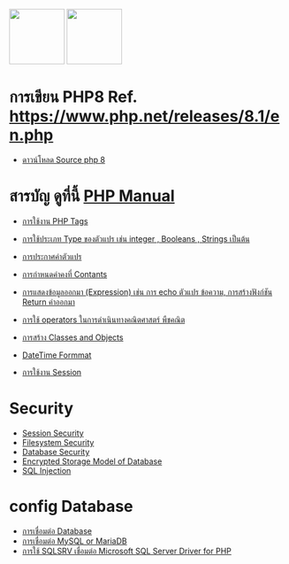 <img src="https://www.php.net/images/logos/new-php-logo.svg"  width="100"> <img src="https://www.php.net/images/php8/logo_php8_1.svg"  width="100">
<br/>
# การเขียน PHP8 Ref. https://www.php.net/releases/8.1/en.php

* <a href="https://downloads.php.net/~pierrick/"> ดาวน์โหลด Source php 8<a/>

# สารบัญ  ดูที่นี้ <a href="https://www.php.net/manual/en/"> PHP Manual </a>
* <a href="https://www.php.net/manual/en/language.basic-syntax.phptags.php"> การใช้งาน PHP Tags </a> 
* <a href="https://www.php.net/manual/en/language.types.php"> การใช้ประเภท Type ของตัวแปร เช่น integer , Booleans , Strings  เป็นต้น  </a> 

* <a href="https://www.php.net/manual/en/language.variables.basics.php"> การประกาศค่าตัวแปร </a> 
* <a href="https://www.php.net/manual/en/language.constants.php"> การกำหนดค่าคงที่ Contants </a> 
* <a href="https://www.php.net/manual/en/language.expressions.php"> การแสดงข้อมูลออกมา (Expression) เช่น การ echo ตัวแปร ข้อความ, การสร้างฟังก์ชัน Return ค่าออกมา </a> 
* <a href="https://www.php.net/manual/en/language.operators.php"> การใช้ operators ในการดำเนินทางคณิตศาสตร์ พืชคณิต </a> 
* <a href="https://www.php.net/manual/en/language.oop5.basic.php"> การสร้าง Classes and Objects  </a> 
* <a href="https://www.php.net/manual/en/class.datetime.php"> DateTime Formmat </a> 
* <a href="https://www.php.net/manual/en/session.examples.basic.php"> การใช้งาน Session </a>  

# Security
* <a href="https://www.php.net/manual/en/book.session.php"> Session Security </a> 
* <a href="https://www.php.net/manual/en/security.filesystem.php"> Filesystem Security </a> 
* <a href="https://www.php.net/manual/en/security.database.php"> Database Security </a> 
* <a href="https://www.php.net/manual/en/security.database.storage.php"> Encrypted Storage Model of  Database </a> 
* <a href="https://www.php.net/manual/en/security.database.sql-injection.php"> SQL Injection  </a> 

# config Database
* <a href="https://www.php.net/manual/en/refs.database.php"> การเชื่อมต่อ Database  </a> 
* <a href="https://www.php.net/manual/en/set.mysqlinfo.php"> การเชื่อมต่อ MySQL or MariaDB  </a> 
* <a href="https://www.php.net/manual/en/book.sqlsrv.php"> การใช้ SQLSRV เชื่อมต่อ  Microsoft SQL Server Driver for PHP  </a> 












